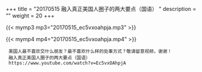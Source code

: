 +++
title = "20170515  融入真正美国人圈子的两大要点（国语） "
description = ""
weight = 20
+++

{{< mymp3 mp3="20170515_ec5vxoahpja.mp3" >}}

{{< mymp4 mp4="20170515_ec5vxoahpja.mp4" >}}

     美国人最不喜欢交什么朋友？最不喜欢什么样的处事方式？敬请留意视频，谢谢！ 
     融入真正美国人圈子的两大要点（国语） 
     https://www.youtube.com/watch?v=Ec5vxOAhpjA 

